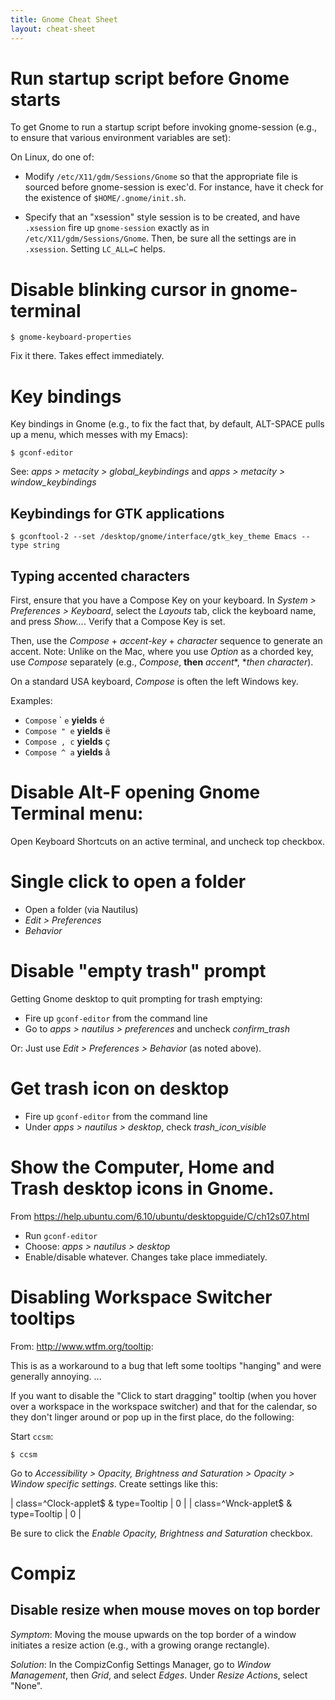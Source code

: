 ```yaml
---
title: Gnome Cheat Sheet
layout: cheat-sheet
---
```


# Run startup script before Gnome starts

To get Gnome to run a startup script before invoking gnome-session (e.g.,
to ensure that various environment variables are set):

On Linux, do one of:

* Modify `/etc/X11/gdm/Sessions/Gnome` so that the appropriate file
  is sourced before gnome-session is exec'd. For instance, have
  it check for the existence of `$HOME/.gnome/init.sh`.

* Specify that an "xsession" style session is to be created, and have
  `.xsession` fire up `gnome-session` exactly as in
  `/etc/X11/gdm/Sessions/Gnome`. Then, be sure all the settings are in
  `.xsession`. Setting `LC_ALL=C` helps.

# Disable blinking cursor in gnome-terminal

    $ gnome-keyboard-properties

Fix it there. Takes effect immediately.

# Key bindings

Key bindings in Gnome (e.g., to fix the fact that, by default, ALT-SPACE
pulls up a menu, which messes with my Emacs):

    $ gconf-editor

See: *apps > metacity > global_keybindings* and
*apps > metacity > window_keybindings*


## Keybindings for GTK applications

    $ gconftool-2 --set /desktop/gnome/interface/gtk_key_theme Emacs --type string

## Typing accented characters

First, ensure that you have a Compose Key on your keyboard. In
*System > Preferences > Keyboard*, select the *Layouts* tab, click the
keyboard name, and press *Show...*. Verify that a Compose Key is set.

Then, use the *Compose* + *accent-key* + *character* sequence to generate
an accent. Note: Unlike on the Mac, where you use *Option* as a chorded key,
use *Compose* separately (e.g., *Compose*, **then** *accent**, **then*
*character*).

On a standard USA keyboard, *Compose* is often the left Windows key.

Examples:

* `Compose` &#x0060; `e` **yields** &eacute;
* `Compose " e` **yields** &euml;
* `Compose , c` **yields** &ccedil;
* `Compose ^ a` **yields** &acirc;

# Disable Alt-F opening Gnome Terminal menu:

Open Keyboard Shortcuts on an active terminal, and uncheck top checkbox.

# Single click to open a folder

* Open a folder (via Nautilus)
* *Edit > Preferences*
* *Behavior*

# Disable "empty trash" prompt

Getting Gnome desktop to quit prompting for trash emptying:

* Fire up `gconf-editor` from the command line
* Go to *apps > nautilus > preferences* and uncheck *confirm_trash*

Or: Just use *Edit > Preferences > Behavior* (as noted above).

# Get trash icon on desktop

* Fire up `gconf-editor` from the command line
* Under *apps > nautilus > desktop*, check *trash_icon_visible*

# Show the Computer, Home and Trash desktop icons in Gnome.

From <https://help.ubuntu.com/6.10/ubuntu/desktopguide/C/ch12s07.html>

* Run `gconf-editor`
* Choose: *apps > nautilus > desktop*
* Enable/disable whatever. Changes take place immediately.

# Disabling Workspace Switcher tooltips

From: <http://www.wtfm.org/tooltip>:

This is as a workaround to a bug that left some tooltips "hanging" and
were generally annoying. ...

If you want to disable the "Click to start dragging" tooltip (when you
hover over a workspace in the workspace switcher) and that for the
calendar, so they don't linger around or pop up in the first place, do the
following:

Start `ccsm`:

    $ ccsm

Go to *Accessibility > Opacity, Brightness and Saturation > Opacity >*
*Window specific settings*. Create settings like this:

| class=^Clock-applet$ & type=Tooltip | 0 |
| class=^Wnck-applet$ & type=Tooltip  | 0 |

Be sure to click the *Enable Opacity, Brightness and Saturation* checkbox.

# Compiz

## Disable resize when mouse moves on top border

*Symptom*: Moving the mouse upwards on the top border of a window initiates
a resize action (e.g., with a growing orange rectangle).

*Solution*: In the CompizConfig Settings Manager, go to *Window Management*,
then *Grid*, and select *Edges*. Under *Resize Actions*, select "None".
